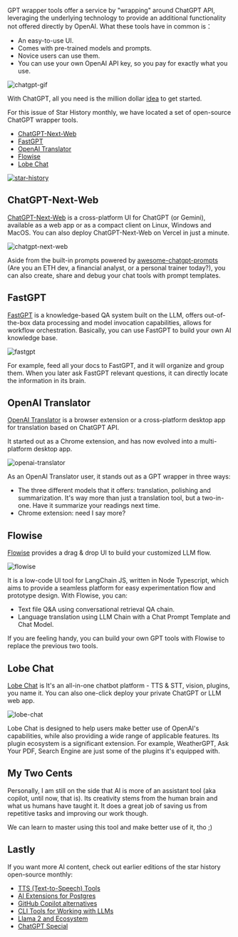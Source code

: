 GPT wrapper tools offer a service by "wrapping" around ChatGPT API, leveraging the underlying technology to provide an additional functionality not offered directly by OpenAI. What these tools have in common is：

-   An easy-to-use UI.
-   Comes with pre-trained models and prompts.
-   Novice users can use them.
-   You can use your own OpenAI API key, so you pay for exactly what you use.

![chatgpt-gif](/assets/blog/gpt-wrappers/chatgpt.gif)

With ChatGPT, all you need is the million dollar [idea](https://twitter.com/debarghya_das/status/1748014098967912456) to get started.

For this issue of Star History monthly, we have located a set of open-source ChatGPT wrapper tools.

-   [ChatGPT-Next-Web](#chatgpt-next-web)
-   [FastGPT](#fastgpt)
-   [OpenAI Translator](#openai-translator)
-   [Flowise](#flowise)
-   [Lobe Chat](#lobe-chat)

[![star-history](/assets/blog/gpt-wrappers/star-history.webp)](/#labring/fastgpt&flowiseai/flowise&openai-translator/openai-translator&lobehub/lobe-chat&ChatGPTNextWeb/ChatGPT-Next-Web&Date)

## ChatGPT-Next-Web

[ChatGPT-Next-Web](https://github.com/ChatGPTNextWeb/ChatGPT-Next-Web) is a cross-platform UI for ChatGPT (or Gemini), available as a web app or as a compact client on Linux, Windows and MacOS. You can also deploy ChatGPT-Next-Web on Vercel in just a minute.

![chatgpt-next-web](/assets/blog/gpt-wrappers/chatgpt-next-web.webp)

Aside from the built-in prompts powered by [awesome-chatgpt-prompts](https://github.com/f/awesome-chatgpt-prompts) (Are you an ETH dev, a financial analyst, or a personal trainer today?), you can also create, share and debug your chat tools with prompt templates.

## FastGPT

[FastGPT](https://github.com/labring/FastGPT) is a knowledge-based QA system built on the LLM, offers out-of-the-box data processing and model invocation capabilities, allows for workflow orchestration. Basically, you can use FastGPT to build your own AI knowledge base.

![fastgpt](/assets/blog/gpt-wrappers/fastgpt.webp)

For example, feed all your docs to FastGPT, and it will organize and group them. When you later ask FastGPT relevant questions, it can directly locate the information in its brain.

## OpenAI Translator

[OpenAI Translator](https://github.com/openai-translator/openai-translator) is a browser extension or a cross-platform desktop app for translation based on ChatGPT API.

It started out as a Chrome extension, and has now evolved into a multi-platform desktop app.

![openai-translator](/assets/blog/gpt-wrappers/openai-translator.webp)

As an OpenAI Translator user, it stands out as a GPT wrapper in three ways:

-   The three different models that it offers: translation, polishing and summarization. It's way more than just a translation tool, but a two-in-one. Have it summarize your readings next time.
-   Chrome extension: need I say more?

## Flowise

[Flowise](https://github.com/FlowiseAI/Flowise) provides a drag & drop UI to build your customized LLM flow.

![flowise](/assets/blog/gpt-wrappers/flowise.webp)

It is a low-code UI tool for LangChain JS, written in Node Typescript, which aims to provide a seamless platform for easy experimentation flow and prototype design. With Flowise, you can:

-   Text file Q&A using conversational retrieval QA chain.
-   Language translation using LLM Chain with a Chat Prompt Template and Chat Model.

If you are feeling handy, you can build your own GPT tools with Flowise to replace the previous two tools.

## Lobe Chat

[Lobe Chat](https://github.com/lobehub/lobe-chat) is It's an all-in-one chatbot platform - TTS & STT, vision, plugins, you name it. You can also one-click deploy your private ChatGPT or LLM web app.

![lobe-chat](/assets/blog/gpt-wrappers/lobe-chat.webp)

Lobe Chat is designed to help users make better use of OpenAI's capabilities, while also providing a wide range of applicable features. Its plugin ecosystem is a significant extension. For example, WeatherGPT, Ask Your PDF, Search Engine are just some of the plugins it's equipped with.

## My Two Cents

Personally, I am still on the side that AI is more of an assistant tool (aka copilot, until now, that is). Its creativity stems from the human brain and what us humans have taught it. It does a great job of saving us from repetitive tasks and improving our work though.

We can learn to master using this tool and make better use of it, tho ;)

## Lastly

If you want more AI content, check out earlier editions of the star history open-source monthly:

-   [TTS (Text-to-Speech) Tools](/blog/tts)
-   [AI Extensions for Postgres](/blog/ai-for-postgres)
-   [GitHub Copilot alternatives](/blog/coding-ai)
-   [CLI Tools for Working with LLMs](/blog/cli-tool-for-llm)
-   [Llama 2 and Ecosystem](/blog/llama2)
-   [ChatGPT Special](/blog/star-history-monthly-pick-202303)
